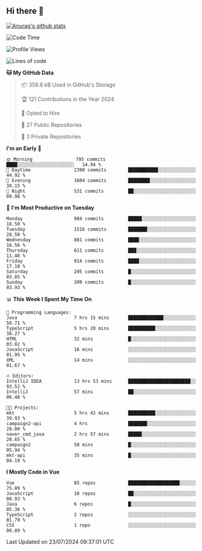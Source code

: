 ## Hi there 👋

[![Anurag's github stats](https://github-readme-stats.vercel.app/api?username=Songwonseok)](https://github.com/anuraghazra/github-readme-stats)



<!--START_SECTION:waka-->
![Code Time](http://img.shields.io/badge/Code%20Time-2%2C936%20hrs%2044%20mins-blue)

![Profile Views](http://img.shields.io/badge/Profile%20Views-0-blue)

![Lines of code](https://img.shields.io/badge/From%20Hello%20World%20I%27ve%20Written-34.8%20million%20lines%20of%20code-blue)

**🐱 My GitHub Data** 

> 📦 358.6 kB Used in GitHub's Storage 
 > 
> 🏆 121 Contributions in the Year 2024
 > 
> 💼 Opted to Hire
 > 
> 📜 27 Public Repositories 
 > 
> 🔑 3 Private Repositories 
 > 
**I'm an Early 🐤** 

```text
🌞 Morning                795 commits         ████░░░░░░░░░░░░░░░░░░░░░   14.94 % 
🌆 Daytime                2390 commits        ███████████░░░░░░░░░░░░░░   44.92 % 
🌃 Evening                1604 commits        ████████░░░░░░░░░░░░░░░░░   30.15 % 
🌙 Night                  531 commits         ██░░░░░░░░░░░░░░░░░░░░░░░   09.98 % 
```
📅 **I'm Most Productive on Tuesday** 

```text
Monday                   984 commits         █████░░░░░░░░░░░░░░░░░░░░   18.50 % 
Tuesday                  1516 commits        ███████░░░░░░░░░░░░░░░░░░   28.50 % 
Wednesday                881 commits         ████░░░░░░░░░░░░░░░░░░░░░   16.56 % 
Thursday                 611 commits         ███░░░░░░░░░░░░░░░░░░░░░░   11.48 % 
Friday                   914 commits         ████░░░░░░░░░░░░░░░░░░░░░   17.18 % 
Saturday                 205 commits         █░░░░░░░░░░░░░░░░░░░░░░░░   03.85 % 
Sunday                   209 commits         █░░░░░░░░░░░░░░░░░░░░░░░░   03.93 % 
```


📊 **This Week I Spent My Time On** 

```text
💬 Programming Languages: 
Java                     7 hrs 15 mins       █████████████░░░░░░░░░░░░   50.71 % 
TypeScript               5 hrs 28 mins       ██████████░░░░░░░░░░░░░░░   38.27 % 
HTML                     32 mins             █░░░░░░░░░░░░░░░░░░░░░░░░   03.82 % 
JavaScript               16 mins             ░░░░░░░░░░░░░░░░░░░░░░░░░   01.95 % 
XML                      14 mins             ░░░░░░░░░░░░░░░░░░░░░░░░░   01.67 % 

🔥 Editors: 
IntelliJ IDEA            13 hrs 53 mins      ███████████████████████░░   93.52 % 
IntelliJ                 57 mins             ██░░░░░░░░░░░░░░░░░░░░░░░   06.48 % 

🐱‍💻 Projects: 
mkt                      5 hrs 42 mins       ██████████░░░░░░░░░░░░░░░   39.93 % 
campaign2-api            4 hrs               ███████░░░░░░░░░░░░░░░░░░   28.00 % 
naver_cmd_java           2 hrs 57 mins       █████░░░░░░░░░░░░░░░░░░░░   20.65 % 
campaign2                50 mins             █░░░░░░░░░░░░░░░░░░░░░░░░   05.94 % 
mkt-api                  35 mins             █░░░░░░░░░░░░░░░░░░░░░░░░   04.19 % 
```

**I Mostly Code in Vue** 

```text
Vue                      85 repos            ███████████████████░░░░░░   75.89 % 
JavaScript               10 repos            ██░░░░░░░░░░░░░░░░░░░░░░░   08.93 % 
Java                     6 repos             █░░░░░░░░░░░░░░░░░░░░░░░░   05.36 % 
TypeScript               2 repos             ░░░░░░░░░░░░░░░░░░░░░░░░░   01.79 % 
CSS                      1 repo              ░░░░░░░░░░░░░░░░░░░░░░░░░   00.89 % 
```




 Last Updated on 23/07/2024 09:37:01 UTC
<!--END_SECTION:waka-->
